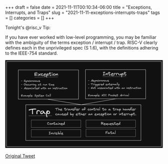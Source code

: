 +++ 
draft = false
date = 2021-11-11T00:10:34-06:00
title = "Exceptions, Interrupts, and Traps"
slug = "2021-11-11-exceptions-interrupts-traps" 
tags = []
categories = []
+++

Tonight's @risc_v Tip:

If you have ever worked with low-level programming, you may be familiar with the ambiguity of the terms exception / interrupt / trap. RISC-V clearly defines each in the unprivileged spec (S 1.6), with the definitions adhering to the IEEE-754 standard.

![21-11-11](../static/risc-v-tips/21-11-11.png)

[Original Tweet](https://twitter.com/hasheddan/status/1458990116190441483?s=20)